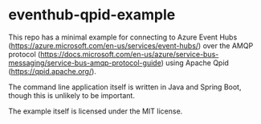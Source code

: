 # eventhub-qpid-example

This repo has a minimal example for connecting to Azure Event Hubs
(<https://azure.microsoft.com/en-us/services/event-hubs/>) over the AMQP
protocol
(<https://docs.microsoft.com/en-us/azure/service-bus-messaging/service-bus-amqp-protocol-guide>)
using Apache Qpid (<https://qpid.apache.org/>).

The command line application itself is written in Java and Spring Boot, though
this is unlikely to be important.

The example itself is licensed under the MIT license.
